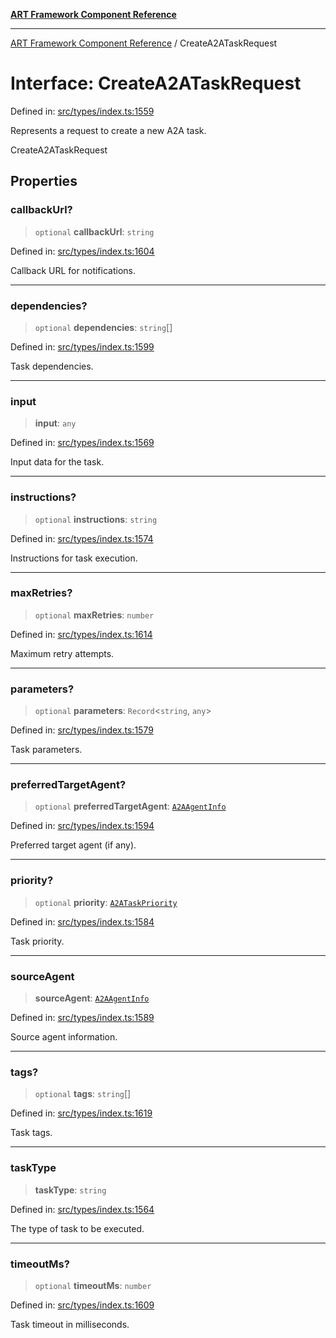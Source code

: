 [**ART Framework Component Reference**](../README.md)

***

[ART Framework Component Reference](../README.md) / CreateA2ATaskRequest

# Interface: CreateA2ATaskRequest

Defined in: [src/types/index.ts:1559](https://github.com/hashangit/ART/blob/e4c184bd9ffa5ef078ee6a88704f24584b173411/src/types/index.ts#L1559)

Represents a request to create a new A2A task.

 CreateA2ATaskRequest

## Properties

### callbackUrl?

> `optional` **callbackUrl**: `string`

Defined in: [src/types/index.ts:1604](https://github.com/hashangit/ART/blob/e4c184bd9ffa5ef078ee6a88704f24584b173411/src/types/index.ts#L1604)

Callback URL for notifications.

***

### dependencies?

> `optional` **dependencies**: `string`[]

Defined in: [src/types/index.ts:1599](https://github.com/hashangit/ART/blob/e4c184bd9ffa5ef078ee6a88704f24584b173411/src/types/index.ts#L1599)

Task dependencies.

***

### input

> **input**: `any`

Defined in: [src/types/index.ts:1569](https://github.com/hashangit/ART/blob/e4c184bd9ffa5ef078ee6a88704f24584b173411/src/types/index.ts#L1569)

Input data for the task.

***

### instructions?

> `optional` **instructions**: `string`

Defined in: [src/types/index.ts:1574](https://github.com/hashangit/ART/blob/e4c184bd9ffa5ef078ee6a88704f24584b173411/src/types/index.ts#L1574)

Instructions for task execution.

***

### maxRetries?

> `optional` **maxRetries**: `number`

Defined in: [src/types/index.ts:1614](https://github.com/hashangit/ART/blob/e4c184bd9ffa5ef078ee6a88704f24584b173411/src/types/index.ts#L1614)

Maximum retry attempts.

***

### parameters?

> `optional` **parameters**: `Record`\<`string`, `any`\>

Defined in: [src/types/index.ts:1579](https://github.com/hashangit/ART/blob/e4c184bd9ffa5ef078ee6a88704f24584b173411/src/types/index.ts#L1579)

Task parameters.

***

### preferredTargetAgent?

> `optional` **preferredTargetAgent**: [`A2AAgentInfo`](A2AAgentInfo.md)

Defined in: [src/types/index.ts:1594](https://github.com/hashangit/ART/blob/e4c184bd9ffa5ef078ee6a88704f24584b173411/src/types/index.ts#L1594)

Preferred target agent (if any).

***

### priority?

> `optional` **priority**: [`A2ATaskPriority`](../enumerations/A2ATaskPriority.md)

Defined in: [src/types/index.ts:1584](https://github.com/hashangit/ART/blob/e4c184bd9ffa5ef078ee6a88704f24584b173411/src/types/index.ts#L1584)

Task priority.

***

### sourceAgent

> **sourceAgent**: [`A2AAgentInfo`](A2AAgentInfo.md)

Defined in: [src/types/index.ts:1589](https://github.com/hashangit/ART/blob/e4c184bd9ffa5ef078ee6a88704f24584b173411/src/types/index.ts#L1589)

Source agent information.

***

### tags?

> `optional` **tags**: `string`[]

Defined in: [src/types/index.ts:1619](https://github.com/hashangit/ART/blob/e4c184bd9ffa5ef078ee6a88704f24584b173411/src/types/index.ts#L1619)

Task tags.

***

### taskType

> **taskType**: `string`

Defined in: [src/types/index.ts:1564](https://github.com/hashangit/ART/blob/e4c184bd9ffa5ef078ee6a88704f24584b173411/src/types/index.ts#L1564)

The type of task to be executed.

***

### timeoutMs?

> `optional` **timeoutMs**: `number`

Defined in: [src/types/index.ts:1609](https://github.com/hashangit/ART/blob/e4c184bd9ffa5ef078ee6a88704f24584b173411/src/types/index.ts#L1609)

Task timeout in milliseconds.
